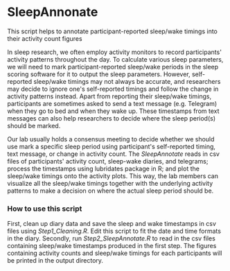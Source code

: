 # SleepAnnonate
This script helps to annotate participant-reported sleep/wake timings into their activity count figures

In sleep research, we often employ activity monitors to record participants' activity patterns throughout the day. To calculate various sleep parameters, we will need to mark participant-reported sleep/wake periods in the sleep scoring software for it to output the sleep parameters. However, self-reported sleep/wake timings may not always be accurate, and researchers may decide to ignore one's self-reported timings and follow the change in activity patterns instead. Apart from reporting their sleep/wake timings, participants are sometimes asked to send a text message (e.g. Telegram) when they go to bed and when they wake up. These timestamps from text messages can also help researchers to decide where the sleep period(s) should be marked. 

Our lab usually holds a consensus meeting to decide whether we should use mark a specific sleep period using participant's self-reported timing, text message, or change in activity count. The *SleepAnnotate* reads in csv files of participants' activity count, sleep-wake diaries, and telegrams; process the timestamps using lubridates package in R; and plot the sleep/wake timings onto the activity plots. This way, the lab members can visualize all the sleep/wake timings together with the underlying activity patterns to make a decision on where the actual sleep period should be.

### How to use this script

First, clean up diary data and save the sleep and wake timestamps in csv files using *Step1_Cleaning.R*. Edit this script to fit the date and time formats in the diary. Secondly, run *Step2_SleepAnnotate.R* to read in the csv files containing sleep/wake timestamps produced in the first step. The figures containing activity counts and sleep/wake timings for each participants will be printed in the output directory.

